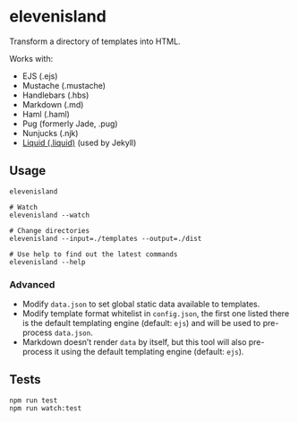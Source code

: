 # elevenisland

Transform a directory of templates into HTML.

Works with:

* EJS (.ejs)
* Mustache (.mustache)
* Handlebars (.hbs)
* Markdown (.md)
* Haml (.haml)
* Pug (formerly Jade, .pug)
* Nunjucks (.njk)
* [Liquid (.liquid)](https://www.npmjs.com/package/liquidjs) (used by Jekyll)

## Usage

```
elevenisland

# Watch
elevenisland --watch

# Change directories
elevenisland --input=./templates --output=./dist

# Use help to find out the latest commands
elevenisland --help
```

### Advanced

* Modify `data.json` to set global static data available to templates.
* Modify template format whitelist in `config.json`, the first one listed there is the default templating engine (default: `ejs`) and will be used to pre-process `data.json`.
* Markdown doesn’t render `data` by itself, but this tool will also pre-process it using the default templating engine (default: `ejs`).

## Tests

```
npm run test
npm run watch:test
```